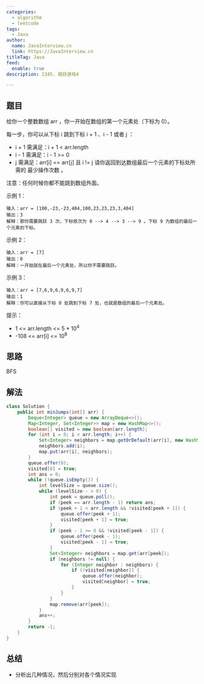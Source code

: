```yaml
---
categories:
  - algorithm
  - leetcode
tags:
  - Java
author: 
  name: JavaInterview.cn
  link: https://JavaInterview.cn
titleTag: Java
feed:
  enable: true
description: 1345. 跳跃游戏4

---
```


## 题目

给你一个整数数组 arr ，你一开始在数组的第一个元素处（下标为 0）。

每一步，你可以从下标 i 跳到下标 i + 1 、i - 1 或者 j ：

* i + 1 需满足：i + 1 < arr.length
* i - 1 需满足：i - 1 >= 0
* j 需满足：arr[i] == arr[j] 且 i != j
请你返回到达数组最后一个元素的下标处所需的 最少操作次数 。

注意：任何时候你都不能跳到数组外面。



示例 1：

    输入：arr = [100,-23,-23,404,100,23,23,23,3,404]
    输出：3
    解释：那你需要跳跃 3 次，下标依次为 0 --> 4 --> 3 --> 9 。下标 9 为数组的最后一个元素的下标。
示例 2：

    输入：arr = [7]
    输出：0
    解释：一开始就在最后一个元素处，所以你不需要跳跃。
示例 3：

    输入：arr = [7,6,9,6,9,6,9,7]
    输出：1
    解释：你可以直接从下标 0 处跳到下标 7 处，也就是数组的最后一个元素处。


提示：

* 1 <= arr.length <= 5 * 10<sup>4</sup>
* -108 <= arr[i] <= 10<sup>8</sup>

## 思路

BFS

## 解法
```java
class Solution {
    public int minJumps(int[] arr) {
        Deque<Integer> queue = new ArrayDeque<>();
        Map<Integer, Set<Integer>> map = new HashMap<>();
        boolean[] visited = new boolean[arr.length];
        for (int i = 0; i < arr.length; i++) {
            Set<Integer> neighbors = map.getOrDefault(arr[i], new HashSet<>());
            neighbors.add(i);
            map.put(arr[i], neighbors);
        }
        queue.offer(0);
        visited[0] = true;
        int ans = 0;
        while (!queue.isEmpty()) {
            int levelSize = queue.size();
            while (levelSize-- > 0) {
                int peek = queue.poll();
                if (peek == arr.length - 1) return ans;
                if (peek + 1 < arr.length && !visited[peek + 1]) {
                    queue.offer(peek + 1);
                    visited[peek + 1] = true;
                }
                if (peek - 1 >= 0 && !visited[peek - 1]) {
                    queue.offer(peek - 1);
                    visited[peek - 1] = true;
                }
                Set<Integer> neighbors = map.get(arr[peek]);
                if (neighbors != null) {
                    for (Integer neighbor : neighbors) {
                        if (!visited[neighbor]) {
                            queue.offer(neighbor);
                            visited[neighbor] = true;
                        }
                    }
                }
                map.remove(arr[peek]);
            }
            ans++;
        }
        return -1;
    }
}

```

## 总结

- 分析出几种情况，然后分别对各个情况实现 
